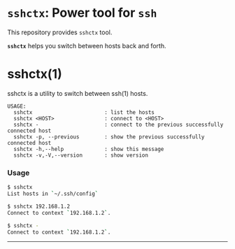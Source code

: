 # `sshctx`: Power tool for `ssh`

This repository provides `sshctx` tool.

**`sshctx`** helps you switch between hosts back and forth.

# sshctx(1)

sshctx is a utility to switch between ssh(1) hosts.

```
USAGE:
  sshctx                       : list the hosts
  sshctx <HOST>                : connect to <HOST>
  sshctx -                     : connect to the previous successfully connected host
  sshctx -p, --previous        : show the previous successfully connected host
  sshctx -h,--help             : show this message
  sshctx -v,-V,--version       : show version
```

### Usage

```sh
$ sshctx
List hosts in `~/.ssh/config`

$ sshctx 192.168.1.2
Connect to context `192.168.1.2`.

$ sshctx -
Connect to context `192.168.1.2`.
```

-----

